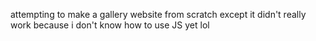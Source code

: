attempting to make a gallery website from scratch except it didn't really work because i don't know how to use JS yet lol
